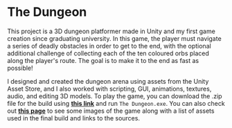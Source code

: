 The Dungeon
===========

This project is a 3D dungeon platformer made in Unity and my first game creation since graduating university. In this game, the player must navigate a series of deadly obstacles in order to get to the end, with the optional additional challenge of collecting each of the ten coloured orbs placed along the player's route. The goal is to make it to the end as fast as possible!

I designed and created the dungeon arena using assets from the Unity Asset Store, and I also worked with scripting, GUI, animations, textures, audio, and editing 3D models. To play the game, you can download the .zip file for the build using **[this link](https://drive.google.com/uc?export=download&id=1cXAi-hRXKFhs0zXE1E66n1rcKV8ldCo2)** and run `The Dungeon.exe`. You can also check out **[this page](https://bensta.epizy.com/dungeon/)** to see some images of the game along with a list of assets used in the final build and links to the sources.

